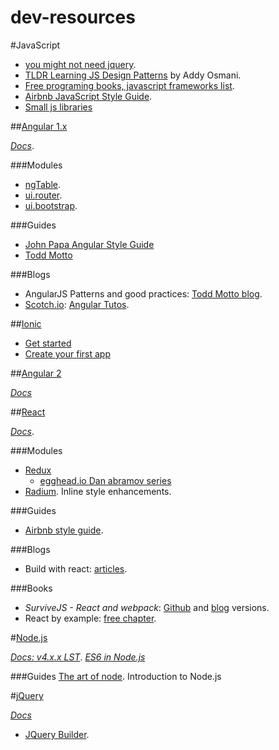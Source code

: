 # dev-resources

#JavaScript
- [you might not need jquery](http://youmightnotneedjquery.com/).
- [TLDR Learning JS Design Patterns](https://github.com/karlpatrickespiritu/TLDR-Learning-JS-Design-Patterns-by-Addy-Osmani) by Addy Osmani.
- [Free programing books, javascript frameworks list](https://github.com/vhf/free-programming-books/blob/master/javascript-frameworks-resources.md).
- [Airbnb JavaScript Style Guide](https://github.com/airbnb/javascript).
- [Small js libraries](http://microjs.com/)

##[Angular 1.x](https://angularjs.org/)

_*[Docs](https://docs.angularjs.org/api)*_.

###Modules

- [ngTable](http://ng-table.com/#/).
- [ui.router](http://angular-ui.github.io/ui-router/site/#/api/ui.router).
- [ui.bootstrap](https://angular-ui.github.io/bootstrap/).

###Guides

- [John Papa Angular Style Guide](http://www.johnpapa.net/angular-style-guide/)
- [Todd Motto](https://github.com/toddmotto/angular-styleguide)

###Blogs

- AngularJS Patterns and good practices: [Todd Motto blog](http://toddmotto.com/).
- [Scotch.io](https://scotch.io/): [Angular Tutos](https://scotch.io/tag/angular-js).

##[Ionic](http://ionicframework.com/)

- [Get started](https://www.youtube.com/watch?v=C-UwOWB9Io4)
- [Create your first app](https://scotch.io/tutorials/create-your-first-mobile-app-with-angularjs-and-ionic)

##[Angular 2](https://angular.io/)

_*[Docs](https://angular.io/docs/ts/latest/)*_


##[React](https://facebook.github.io/react/index.html)

_*[Docs](https://facebook.github.io/react/docs/getting-started.html)*_.

###Modules

- [Redux](http://redux.js.org/index.html)
    - [egghead.io Dan abramov series](https://egghead.io/series/getting-started-with-redux)
- [Radium](http://stack.formidable.com/radium/). Inline style enhancements.

###Guides

- [Airbnb style guide](https://github.com/airbnb/javascript/tree/master/react).

###Blogs

- Build with react: [articles](http://buildwithreact.com/).

###Books

- _SurviveJS - React and webpack_: [Github](https://github.com/survivejs/webpack_react/tree/master/manuscript) and [blog](http://survivejs.com/webpack_react/introduction/) versions.
- React by example: [free chapter](http://reactkungfu.com/assets/misc/sample.pdf).

#[Node.js](https://nodejs.org/)

_*[Docs: v4.x.x LST](https://nodejs.org/dist/latest-v4.x/docs/api/)*_.
_*[ES6 in Node.js](https://nodejs.org/en/docs/es6/)*_

###Guides
[The art of node](https://github.com/maxogden/art-of-node). Introduction to Node.js

#[jQuery](https://jquery.com/)

_*[Docs](http://api.jquery.com/)*_

- [JQuery Builder](http://projects.jga.me/jquery-builder/).
